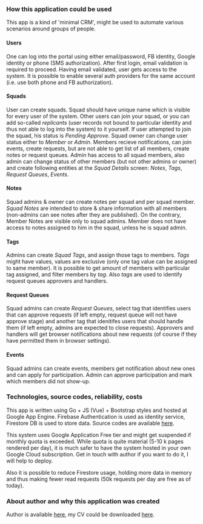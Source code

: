 ### How this application could be used

This app is a kind of 'minimal CRM', might be used to automate various scenarios around groups of people. 

#### Users
One can log into the portal using either email/password, FB identity, Google identity or phone (SMS authorization). After first login, email validation is required to proceed. Having email validated, user gets access to the system. It is possible to enable several auth providers for the same account (i.e. use both phone and FB authorization).

#### Squads
User can create squads. Squad should have unique name which is visible for every user of the system. Other users can join your squad, or you can add so-called *replicants* (user records not bound to particular identity and thus not able to log into the system) to it yourself. If user attempted to join the squad, his status is *Pending Approve*. Squad owner can change user status either to *Member* or *Admin*. Members recieve notifications, can join events, create requests, but are not able to get list of all members, create notes or request queues. Admin has access to all squad members, also admin can change status of other members (but not other admins or owner) and create following entities at the *Squad Details* screen: *Notes*, *Tags*, *Request Queues*, *Events*.

#### Notes
Squad admins & owner can create notes per squad and per squad member. *Squad Notes* are intended to store & share information with all members (non-admins can see notes after they are published). On the contrary, Member Notes are visible only to squad admins. Member does not have access to notes assigned to him in the squad, unless he is squad admin.

#### Tags
Admins can create *Squad Tags*, and assign those tags to members. *Tags* might have values, values are exclusive (only one tag value can be assigned to same member). It is possible to get amount of members with particular tag assigned, and filter members by *tag*. Also *tags* are used to identify request queues approvers and handlers.

#### Request Queues
Squad admins can create *Request Queues*, select tag that identifies users that can approve requests (if left empty, request queue will not have approve stage) and another tag that idenitifes users that should handle them (if left empty, admins are expected to close requests). Approvers and handlers will get browser notifications about new requests (of course if they have permitted them in browser settings).

#### Events
Squad admins can create events, members get notification about new ones and can apply for participation. Admin can approve participation and mark which members did not show-up.

### Technologies, source codes, reliability, costs

This app is written using Go + JS (Vue) + Bootstrap styles and hosted at Google App Engine. Firebase Authentication is used as identity service, Firestore DB is used to store data. Source codes are available [here](https://github.com/timurkh/Assist/).

This system uses Google Application Free tier and might get suspended if monthly quota is exceeded. While quota is quite material (5-10 k pages rendered per day), it is much safer to have the system hosted in your own Google Cloud subscription. Get in touch with author if you want to do it, I will help to deploy.

Also it is possible to reduce Firestore usage, holding more data in memory and thus making fewer read requests (50k requests per day are free as of today).

### About author and why this application was created

Author is available [here](https://www.linkedin.com/in/timur-k/), my CV could be downloaded [here](https://storage.googleapis.com/assist-bucket/Resume-Timur-Khakimyanov.pdf). 
